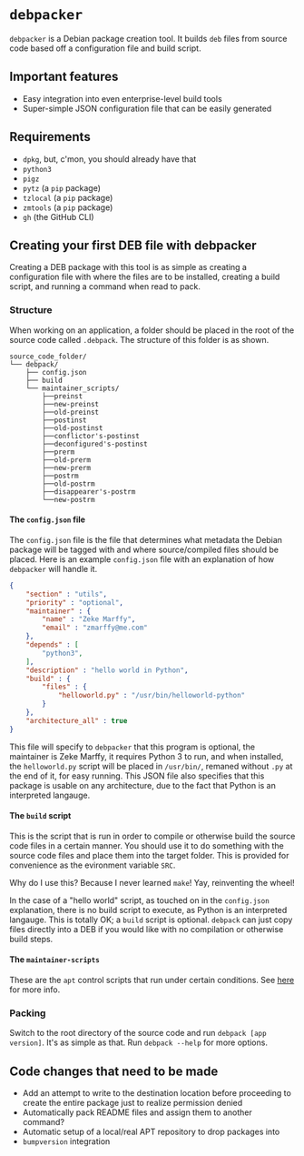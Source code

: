 # `debpacker`

`debpacker` is a Debian package creation tool. It builds `deb` files from source code based off a configuration file and build script.

## Important features

* Easy integration into even enterprise-level build tools
* Super-simple JSON configuration file that can be easily generated

## Requirements

* `dpkg`, but, c'mon, you should already have that
* `python3`
* `pigz`
* `pytz` (a `pip` package)
* `tzlocal` (a `pip` package)
* `zmtools` (a `pip` package)
* `gh` (the GitHub CLI)

## Creating your first DEB file with debpacker

Creating a DEB package with this tool is as simple as creating a configuration file with where the files are to be installed, creating a build script, and running a command when read to pack.

### Structure

When working on an application, a folder should be placed in the root of the source code called `.debpack`. The structure of this folder is as shown.

```text
source_code_folder/
└── debpack/
    ├── config.json
    ├── build
    └── maintainer_scripts/
        ├──preinst
        ├──new-preinst
        ├──old-preinst
        ├──postinst
        ├──old-postinst
        ├──conflictor's-postinst
        ├──deconfigured's-postinst
        ├──prerm
        ├──old-prerm
        ├──new-prerm
        ├──postrm
        ├──old-postrm
        ├──disappearer's-postrm
        └──new-postrm
```

#### The `config.json` file

The `config.json` file is the file that determines what metadata the Debian package will be tagged with and where source/compiled files should be placed. Here is an example `config.json` file with an explanation of how `debpacker` will handle it.

```json
{
    "section" : "utils",
    "priority" : "optional",
    "maintainer" : {
        "name" : "Zeke Marffy",
        "email" : "zmarffy@me.com"
    },
    "depends" : [
        "python3",
    ],
    "description" : "hello world in Python",
    "build" : {
        "files" : {
            "helloworld.py" : "/usr/bin/helloworld-python"
        }
    },
    "architecture_all" : true
}
```

This file will specify to `debpacker` that this program is optional, the maintainer is Zeke Marffy, it requires Python 3 to run, and when installed, the `helloworld.py` script will be placed in `/usr/bin/`, remaned without `.py` at the end of it, for easy running. This JSON file also specifies that this package is usable on any architecture, due to the fact that Python is an interpreted langauge.

#### The `build` script

This is the script that is run in order to compile or otherwise build the source code files in a certain manner. You should use it to do something with the source code files and place them into the target folder. This is provided for convenience as the evironment variable `SRC`.

Why do I use this? Because I never learned `make`! Yay, reinventing the wheel!

In the case of a "hello world" script, as touched on in the `config.json` explanation, there is no build script to execute, as Python is an interpreted langauge. This is totally OK; a `build` script is optional. `debpack` can just copy files directly into a DEB if you would like with no compilation or otherwise build steps.

#### The `maintainer-scripts`

These are the `apt` control scripts that run under certain conditions. See [here](https://www.debian.org/doc/manuals/maint-guide/dreq.en.html) for more info.

### Packing

Switch to the root directory of the source code and run `debpack [app version]`. It's as simple as that. Run `debpack --help` for more options.

## Code changes that need to be made

* Add an attempt to write to the destination location before proceeding to create the entire package just to realize permission denied
* Automatically pack README files and assign them to another command?
* Automatic setup of a local/real APT repository to drop packages into
* `bumpversion` integration
